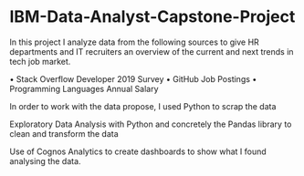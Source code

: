 # IBM-Data-Analyst-Capstone-Project

In this project I analyze data from the following sources to give HR departments and IT recruiters an overview of the current and next trends in tech job market.

• Stack Overflow Developer 2019 Survey
• GitHub Job Postings
• Programming Languages Annual Salary


In order to work with the data propose, I used Python to scrap the data

Exploratory Data Analysis with Python and concretely the Pandas library to clean and transform the data

Use of Cognos Analytics to create dashboards to show what I found analysing the data.
